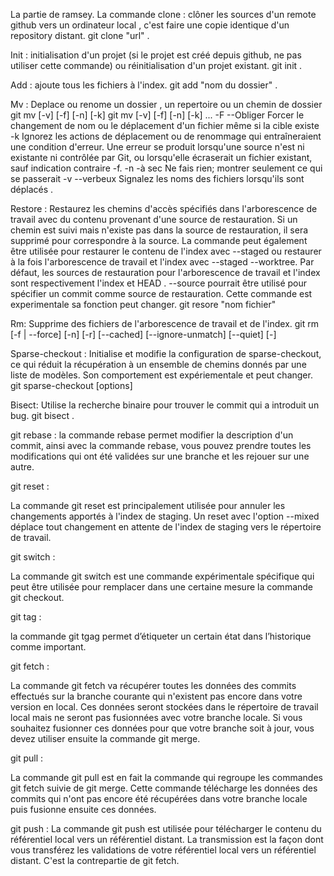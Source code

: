 La partie de ramsey. La commande clone : clôner les sources d'un remote github vers un ordinateur local , c'est faire une copie identique d'un repository distant. git clone "url" .

Init : initialisation d'un projet (si le projet est créé depuis github, ne pas utiliser cette commande) ou réinitialisation d'un projet existant. git init .

Add : ajoute tous les fichiers à l'index. git add "nom du dossier" .


Mv : Deplace ou renome un dossier , un repertoire ou un chemin de dossier git mv [-v] [-f] [-n] [-k] git mv [-v] [-f] [-n] [-k] ... -F --Obliger Forcer le changement de nom ou le déplacement d'un fichier même si la cible existe -k Ignorez les actions de déplacement ou de renommage qui entraîneraient une condition d'erreur. Une erreur se produit lorsqu'une source n'est ni existante ni contrôlée par Git, ou lorsqu'elle écraserait un fichier existant, sauf indication contraire -f. -n -à sec Ne fais rien; montrer seulement ce qui se passerait -v --verbeux Signalez les noms des fichiers lorsqu'ils sont déplacés .






Restore : Restaurez les chemins d'accès spécifiés dans l'arborescence de travail avec du contenu provenant d'une source de restauration. Si un chemin est suivi mais n'existe pas dans la source de restauration, il sera supprimé pour correspondre à la source. La commande peut également être utilisée pour restaurer le contenu de l'index avec --staged ou restaurer à la fois l'arborescence de travail et l'index avec --staged --worktree. Par défaut, les sources de restauration pour l'arborescence de travail et l'index sont respectivement l'index et HEAD . --source pourrait être utilisé pour spécifier un commit comme source de restauration. Cette commande est experimentale sa fonction peut changer. git resore "nom fichier"

Rm: Supprime des fichiers de l'arborescence de travail et de l'index. git rm [-f | --force] [-n] [-r] [--cached] [--ignore-unmatch] [--quiet] [-]

Sparse-checkout : Initialise et modifie la configuration de sparse-checkout, ce qui réduit la récupération à un ensemble de chemins donnés par une liste de modèles. Son comportement est expériementale et peut changer. git sparse-checkout [options]

Bisect: Utilise la recherche binaire pour trouver le commit qui a introduit un bug. git bisect .

git rebase : la commande rebase permet modifier la description d'un commit, ainsi avec la commande rebase, vous pouvez prendre toutes les modifications qui ont été validées sur une branche et les rejouer sur une autre.

git reset :

La commande git reset est principalement utilisée pour annuler les changements apportés à l'index de staging. Un reset avec l'option --mixed déplace tout changement en attente de l'index de staging vers le répertoire de travail.

git switch :

La commande git switch est une commande expérimentale spécifique qui peut être utilisée pour remplacer dans une certaine mesure la commande git checkout.

git tag :

la commande git tgag permet d’étiqueter un certain état dans l’historique comme important.

git fetch :

La commande git fetch va récupérer toutes les données des commits effectués sur la branche courante qui n'existent pas encore dans votre version en local. Ces données seront stockées dans le répertoire de travail local mais ne seront pas fusionnées avec votre branche locale. Si vous souhaitez fusionner ces données pour que votre branche soit à jour, vous devez utiliser ensuite la commande git merge.

git pull :

La commande git pull est en fait la commande qui regroupe les commandes git fetch suivie de git merge. Cette commande télécharge les données des commits qui n'ont pas encore été récupérées dans votre branche locale puis fusionne ensuite ces données.

git push :
La commande git push est utilisée pour télécharger le contenu du référentiel local vers un référentiel distant. La transmission est la façon dont vous transférez les validations de votre référentiel local vers un référentiel distant. C'est la contrepartie de git fetch.




